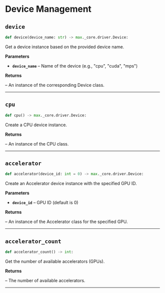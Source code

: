 # Device Management

## `device`

```python
def device(device_name: str) -> max._core.driver.Device:
```
Get a device instance based on the provided device name.

**Parameters**

- **`device_name`** – Name of the device (e.g., "cpu", "cuda", "mps")

**Returns**

 – An instance of the corresponding Device class.


---
## `cpu`

```python
def cpu() -> max._core.driver.Device:
```
Create a CPU device instance.

**Returns**

 – An instance of the CPU class.


---
## `accelerator`

```python
def accelerator(device_id: int = 0) -> max._core.driver.Device:
```
Create an Accelerator device instance with the specified GPU ID.

**Parameters**

- **`device_id`** – GPU ID (default is 0)

**Returns**

 – An instance of the Accelerator class for the specified GPU.


---
## `accelerator_count`

```python
def accelerator_count() -> int:
```
Get the number of available accelerators (GPUs).

**Returns**

 – The number of available accelerators.


---
